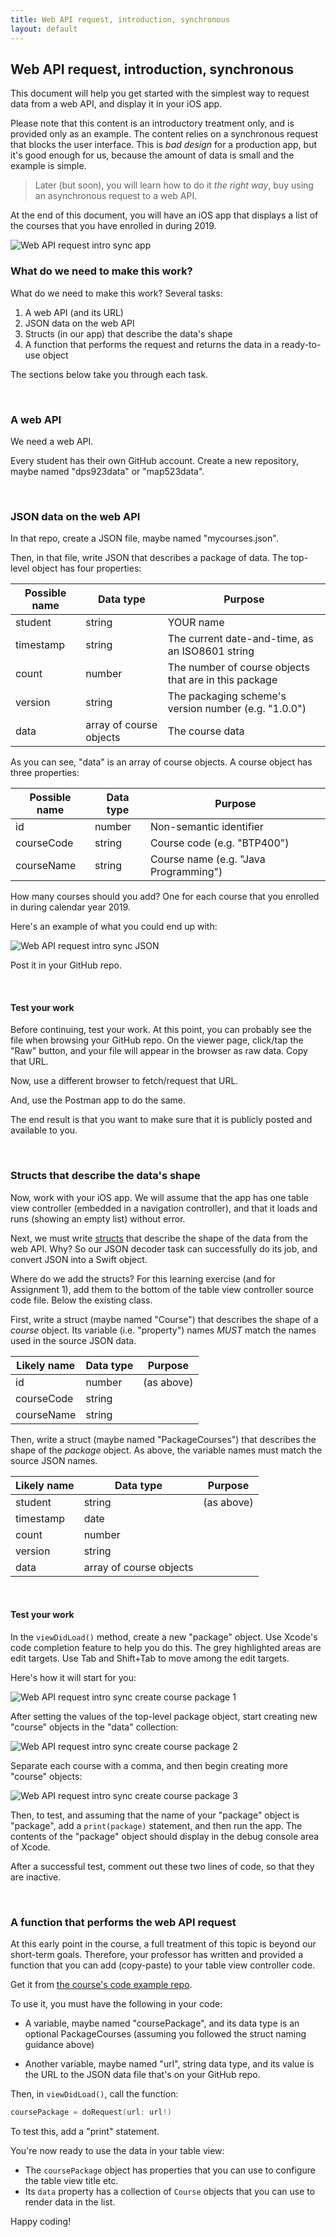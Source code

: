 ```yaml
---
title: Web API request, introduction, synchronous
layout: default
---
```


## Web API request, introduction, synchronous

This document will help you get started with the simplest way to request data from a web API, and display it in your iOS app. 

Please note that this content is an introductory treatment only, and is provided only as an example. The content relies on a synchronous request that blocks the user interface. This is *bad design* for a production app, but it's good enough for us, because the amount of data is small and the example is simple. 

> Later (but soon), you will learn how to do it *the right way*, buy using an asynchronous request to a web API. 

At the end of this document, you will have an iOS app that displays a list of the courses that you have enrolled in during 2019.

<img src="/media/webapi-request-intro-sync-app.png" class="border1" alt="Web API request intro sync app" />

<br>

### What do we need to make this work?

What do we need to make this work? Several tasks:
1. A web API (and its URL)  
2. JSON data on the web API  
3. Structs (in our app) that describe the data's shape  
4. A function that performs the request and returns the data in a ready-to-use object  

The sections below take you through each task.

<br>

### A web API 

We need a web API. 

Every student has their own GitHub account. Create a new repository, maybe named "dps923data" or "map523data". 

<br>

### JSON data on the web API  

In that repo, create a JSON file, maybe named "mycourses.json". 

Then, in that file, write JSON that describes a package of data. The top-level object has four properties:

Possible name | Data type | Purpose
--- | --- | ---
student | string | YOUR name
timestamp | string | The current date-and-time, as an ISO8601 string 
count | number | The number of course objects that are in this package 
version | string | The packaging scheme's version number (e.g. "1.0.0")
data | array of course objects | The course data

As you can see, "data" is an array of course objects. A course object has three properties:

Possible name | Data type | Purpose
--- | --- | ---
id | number | Non-semantic identifier
courseCode | string | Course code (e.g. "BTP400")
courseName | string | Course name (e.g. "Java Programming")

How many courses should you add? One for each course that you enrolled in during calendar year 2019. 

Here's an example of what you could end up with:

<img src="/media/webapi-request-intro-sync-json.png" class="border1" alt="Web API request intro sync JSON" />

Post it in your GitHub repo. 

<br>

#### Test your work

Before continuing, test your work. At this point, you can probably see the file when browsing your GitHub repo. On the viewer page, click/tap the "Raw" button, and your file will appear in the browser as raw data. Copy that URL. 

Now, use a different browser to fetch/request that URL. 

And, use the Postman app to do the same. 

The end result is that you want to make sure that it is publicly posted and available to you. 

<br>

### Structs that describe the data's shape  

Now, work with your iOS app. We will assume that the app has one table view controller (embedded in a navigation controller), and that it loads and runs (showing an empty list) without error. 

Next, we must write [structs](https://docs.swift.org/swift-book/LanguageGuide/ClassesAndStructures.html) that describe the shape of the data from the web API. Why? So our JSON decoder task can successfully do its job, and convert JSON into a Swift object. 

Where do we add the structs? For this learning exercise (and for Assignment 1), add them to the bottom of the table view controller source code file. Below the existing class. 

First, write a struct (maybe named "Course") that describes the shape of a *course* object. Its variable (i.e. "property") names *MUST* match the names used in the source JSON data. 

Likely name | Data type | Purpose
--- | --- | ---
id | number | (as above)
courseCode | string | 
courseName | string | 

Then, write a struct (maybe named "PackageCourses") that describes the shape of the *package* object. As above, the variable names must match the source JSON names. 

Likely name | Data type | Purpose
--- | --- | ---
student | string | (as above)
timestamp | date |  
count | number |  
version | string | 
data | array of course objects | 

<br>

#### Test your work 

In the `viewDidLoad()` method, create a new "package" object. Use Xcode's code completion feature to help you do this. The grey highlighted areas are edit targets. Use Tab and Shift+Tab to move among the edit targets. 

Here's how it will start for you:

<img src="/media/webapi-request-intro-sync-crspkg1.png" class="border1" alt="Web API request intro sync create course package 1" />

After setting the values of the top-level package object, start creating new "course" objects in the "data" collection: 

<img src="/media/webapi-request-intro-sync-crspkg2.png" class="border1" alt="Web API request intro sync create course package 2" />

Separate each course with a comma, and then begin creating more "course" objects:

<img src="/media/webapi-request-intro-sync-crspkg3.png" class="border1" alt="Web API request intro sync create course package 3" />

Then, to test, and assuming that the name of your "package" object is "package", add a `print(package)` statement, and then run the app. The contents of the "package" object should display in the debug console area of Xcode. 

After a successful test, comment out these two lines of code, so that they are inactive. 

<br>

### A function that performs the web API request

At this early point in the course, a full treatment of this topic is beyond our short-term goals. Therefore, your professor has written and provided a function that you can add (copy-paste) to your table view controller code. 

Get it from [the course's code example repo](https://github.com/dps923/fall2019/tree/master/Week02). 

To use it, you must have the following in your code:

* A variable, maybe named "coursePackage", and its data type is an optional PackageCourses (assuming you followed the struct naming guidance above)

* Another variable, maybe named "url", string data type, and its value is the URL to the JSON data file that's on your GitHub repo. 

Then, in `viewDidLoad()`, call the function:

```swift
coursePackage = doRequest(url: url!)
```

To test this, add a "print" statement. 

You're now ready to use the data in your table view:
* The `coursePackage` object has properties that you can use to configure the table view title etc. 
* Its `data` property has a collection of `Course` objects that you can use to render data in the list.

Happy coding!

<br>
